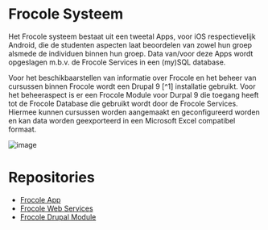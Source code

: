 # Frocole Systeem

Het Frocole systeem bestaat uit een tweetal Apps, voor iOS respectievelijk Android, die de studenten aspecten laat beoordelen van zowel hun groep alsmede de individuen binnen hun groep. Data van/voor deze Apps wordt opgeslagen m.b.v. de Frocole Services in een (my)SQL database.

Voor het beschikbaarstellen van informatie over Frocole en het beheer van cursussen binnen Frocole wordt een Drupal 9 [^1] installatie gebruikt. Voor het beheeraspect is er een Frocole Module voor Durpal 9 die toegang heeft tot de Frocole Database die gebruikt wordt door de Frocole Services. Hiermee kunnen cursussen worden aangemaakt en geconfigureerd worden en kan data worden geexporteerd in een Microsoft Excel compatibel formaat.

![image](https://user-images.githubusercontent.com/1768983/158581038-e14b9e59-9b0d-4d1f-9627-fb80f63078b7.png)

# Repositories

- [Frocole App](https://github.com/Frocole/Frocole_App)
- [Frocole Web Services](https://github.com/Frocole/Frocole_Services)
- [Frocole Drupal Module](https://github.com/Frocole/Frocole_Module)
